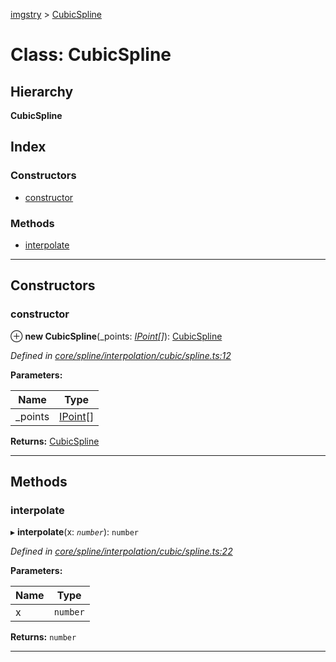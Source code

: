[imgstry](../README.md) > [CubicSpline](../classes/cubicspline.md)

# Class: CubicSpline

## Hierarchy

**CubicSpline**

## Index

### Constructors

* [constructor](cubicspline.md#constructor)

### Methods

* [interpolate](cubicspline.md#interpolate)

---

## Constructors

<a id="constructor"></a>

###  constructor

⊕ **new CubicSpline**(_points: *[IPoint](../interfaces/ipoint.md)[]*): [CubicSpline](cubicspline.md)

*Defined in [core/spline/interpolation/cubic/spline.ts:12](https://github.com/visual-cortex/imgstry/blob/master/source/core/spline/interpolation/cubic/spline.ts#L12)*

**Parameters:**

| Name | Type |
| ------ | ------ |
| _points | [IPoint](../interfaces/ipoint.md)[] |

**Returns:** [CubicSpline](cubicspline.md)

___

## Methods

<a id="interpolate"></a>

###  interpolate

▸ **interpolate**(x: *`number`*): `number`

*Defined in [core/spline/interpolation/cubic/spline.ts:22](https://github.com/visual-cortex/imgstry/blob/master/source/core/spline/interpolation/cubic/spline.ts#L22)*

**Parameters:**

| Name | Type |
| ------ | ------ |
| x | `number` |

**Returns:** `number`

___

